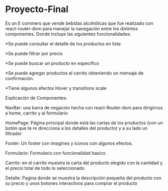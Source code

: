# Proyecto-Final

Es un E commers que vende bebidas alcohólicas que fue realizado con react-router-dom para manejar la navegación entre los distintos componentes. 
Donde incluye las siguientes funcionalidades:

*Se puede consultar el detalle de los productos en lista 

*Se puede filtrar por precio 

*Se puede buscar un producto en específico 

*Se puede agregar productos al carrito obteniendo un mensaje de confirmación.

*Tiene algunos efectos Hover y transitions scale 


Explicación de Componentes:

NavBar: una barra de negación hecha con react-Router-dom para dirigirnos a home, carrito y al formulario 

HomePage: Página principal donde está las cartas de los productos (con un botón que te re direcciona a los detalles del producto) y a su lado un filtrador 

Footer: Un footer con imagines y iconos con algunos efectos. 

Formulario:  Formulario con funcionalidad basico 

Carrito: en el carrito muestra la carta del producto elegido  con la cantidad y el precio total de todo lo seleccionado  

Detalle: Pagina donde se muestra la descripción pequeña del producto con su precio y unos botones interactivos para comprar el producto
